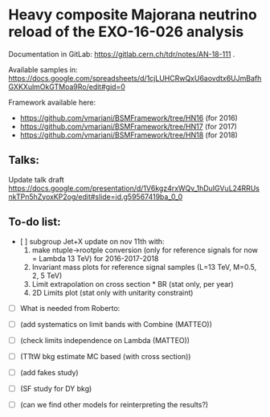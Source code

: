 # Heavy composite Majorana neutrino reload of the EXO-16-026 analysis
Documentation in GitLab: https://gitlab.cern.ch/tdr/notes/AN-18-111 .

Available samples in: https://docs.google.com/spreadsheets/d/1cjLUHCRwQxU6aovdtx6UJmBafhGXKXulmOkGTMoa9Ro/edit#gid=0

Framework available here:
- https://github.com/vmariani/BSMFramework/tree/HN16 (for 2016)
- https://github.com/vmariani/BSMFramework/tree/HN17 (for 2017)
- https://github.com/vmariani/BSMFramework/tree/HN18 (for 2018)

## Talks:
Update talk draft https://docs.google.com/presentation/d/1V6kgz4rxWQv_1hDuIGVuL24RRUsnkTPn5hZyoxKP2og/edit#slide=id.g59567419ba_0_0

## To-do list:
- [ ] subgroup Jet+X update on nov 11th with:
   1.  make ntuple->rootple conversion (only for reference signals for now = Lambda 13 TeV) for 2016-2017-2018
   1. Invariant mass plots for reference signal samples (L=13 TeV, M=0.5, 2, 5 TeV)
   1. Limit extrapolation on cross section * BR (stat only, per year)
   1. 2D Limits plot (stat only with unitarity constraint)

- [ ] What is needed from Roberto:



- [ ] (add systematics on limit bands with Combine (MATTEO))
- [ ] (check limits independence on Lambda (MATTEO))
- [ ] (TTtW bkg estimate MC based (with cross section))
- [ ] (add fakes study) 
- [ ] (SF study for DY bkg) 
- [ ] (can we find other models for reinterpreting the results?)
